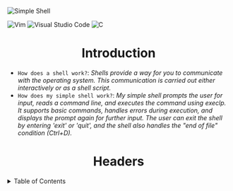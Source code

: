 ![Simple Shell](https://github.com/jacobleon2117/holbertonschool-simple_shell/assets/143765559/61dfd351-92a0-4d12-ae91-2d3aebe462cb)

![Vim](https://img.shields.io/badge/VIM-%2311AB00.svg?style=for-the-badge&logo=vim&logoColor=white) ![Visual Studio Code](https://img.shields.io/badge/Visual%20Studio%20Code-0078d7.svg?style=for-the-badge&logo=visual-studio-code&logoColor=white) ![C](https://img.shields.io/badge/c-%2300599C.svg?style=for-the-badge&logo=c&logoColor=white)

<h1 align="center">Introduction</h1>

- `How does a shell work?`: <i>Shells provide a way for you to communicate with the operating system. This communication is carried out either interactively or as a shell script.</i>
- `How does my simple shell work?`: <i>My simple shell prompts the user for input, reads a command line, and executes the command using execlp. It supports basic commands, handles errors during execution, and displays the prompt again for further input. The user can exit the shell by entering 'exit' or 'quit', and the shell also handles the "end of file" condition (Ctrl+D).</i>

<h1 align="center">Headers</h1>

<details><summary>Table of Contents</summary>
  
- `Introduction`: <i>An introduction to the simple shell</i>
- `Headers`: <i>Headers Used</i></details>
